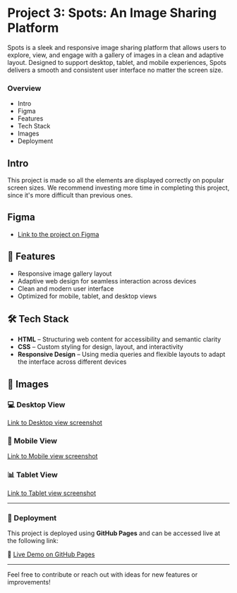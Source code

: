 # Project 3: Spots: An Image Sharing Platform

Spots is a sleek and responsive image sharing platform that allows users to explore, view, and engage with a gallery of images in a clean and adaptive layout. Designed to support desktop, tablet, and mobile experiences, Spots delivers a smooth and consistent user interface no matter the screen size.

### Overview

- Intro
- Figma
- Features
- Tech Stack
- Images
- Deployment

## Intro

This project is made so all the elements are displayed correctly on popular screen sizes. We recommend investing more time in completing this project, since it's more difficult than previous ones.

## Figma

- [Link to the project on Figma](https://www.figma.com/file/BBNm2bC3lj8QQMHlnqRsga/Sprint-3-Project-%E2%80%94-Spots?type=design&node-id=2%3A60&mode=design&t=afgNFybdorZO6cQo-1)

## 🌟 Features

- Responsive image gallery layout
- Adaptive web design for seamless interaction across devices
- Clean and modern user interface
- Optimized for mobile, tablet, and desktop views

## 🛠️ Tech Stack

- **HTML** – Structuring web content for accessibility and semantic clarity
- **CSS** – Custom styling for design, layout, and interactivity
- **Responsive Design** – Using media queries and flexible layouts to adapt the interface across different devices

## 📸 Images

### 💻 Desktop View

[Link to Desktop view screenshot](projects/se_project_spots/images/demo/Desktop-Screenshot.png)

### 📱 Mobile View

[Link to Mobile view screenshot](projects/se_project_spots/images/demo/Mobile-Screenshot.png)

### 📊 Tablet View

[Link to Tablet view screenshot](projects/se_project_spots/images/demo/TabletView-Screenshot.png)

---

### 🚀 Deployment

This project is deployed using **GitHub Pages** and can be accessed live at the following link:

🔗 [Live Demo on GitHub Pages](https://taythecreator.github.io/se_project_spots/)

---

Feel free to contribute or reach out with ideas for new features or improvements!
